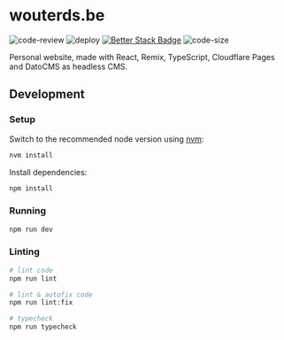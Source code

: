 # wouterds.be

![code-review](https://github.com/wouterds/wouterds.be/actions/workflows/code-review.yml/badge.svg?branch=main)
![deploy](https://github.com/wouterds/wouterds.be/actions/workflows/deploy.yml/badge.svg?branch=main)
[![Better Stack Badge](https://uptime.betterstack.com/status-badges/v2/monitor/za5r.svg)](https://uptime.betterstack.com/?utm_source=status_badge)
![code-size](https://img.shields.io/github/languages/code-size/wouterds/wouterds.be)

Personal website, made with React, Remix, TypeScript, Cloudflare Pages and DatoCMS as headless CMS.

## Development

### Setup

Switch to the recommended node version using [nvm](https://github.com/nvm-sh/nvm):

```sh
nvm install
```

Install dependencies:

```sh
npm install
```

### Running

```sh
npm run dev
```

### Linting

```sh
# lint code
npm run lint

# lint & autofix code
npm run lint:fix

# typecheck
npm run typecheck
```
